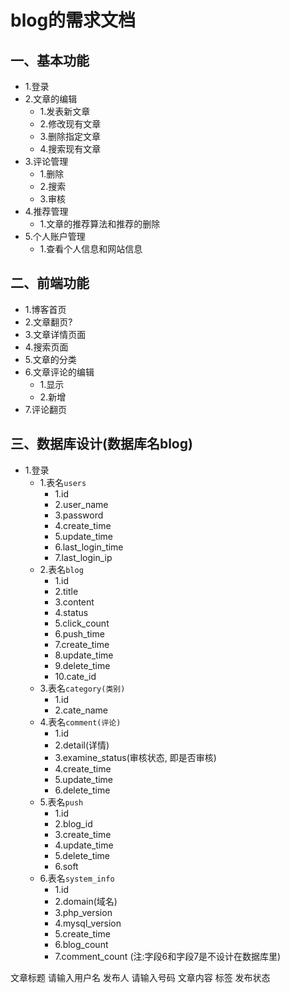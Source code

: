 # blog的需求文档

## 一、基本功能
* 1.登录
* 2.文章的编辑
	* 1.发表新文章
	* 2.修改现有文章
	* 3.删除指定文章
	* 4.搜索现有文章
* 3.评论管理
	* 1.删除
	* 2.搜索
	* 3.审核
* 4.推荐管理
	* 1.文章的推荐算法和推荐的删除
* 5.个人账户管理
	* 1.查看个人信息和网站信息

## 二、前端功能
* 1.博客首页
* 2.文章翻页?
* 3.文章详情页面
* 4.搜索页面
* 5.文章的分类
* 6.文章评论的编辑
	* 1.显示
	* 2.新增
* 7.评论翻页

## 三、数据库设计(数据库名blog)
* 1.登录
	* 1.表名`users`
		* 1.id
		* 2.user_name
		* 3.password
		* 4.create_time
		* 5.update_time
		* 6.last_login_time
		* 7.last_login_ip
	* 2.表名`blog`
		* 1.id
		* 2.title
		* 3.content
		* 4.status
		* 5.click_count
		* 6.push_time
		* 7.create_time
		* 8.update_time
		* 9.delete_time
		* 10.cate_id
	* 3.表名`category(类别)`
		* 1.id
		* 2.cate_name
	* 4.表名`comment(评论)`
		* 1.id
		* 2.detail(详情)
		* 3.examine_status(审核状态, 即是否审核)
		* 4.create_time
		* 5.update_time
		* 6.delete_time
	* 5.表名`push`
		* 1.id
		* 2.blog_id
		* 3.create_time
		* 4.update_time
		* 5.delete_time
		* 6.soft
	* 6.表名`system_info`
		* 1.id
		* 2.domain(域名)
		* 3.php_version
		* 4.mysql_version
		* 5.create_time
		* 6.blog_count
		* 7.comment_count
		(注:字段6和字段7是不设计在数据库里)


文章标题
请输入用户名
发布人
请输入号码
文章内容
标签
发布状态
